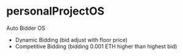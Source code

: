 # personalProjectOS
Auto Bidder OS

- Dynamic Bidding (bid adjust with floor price)
- Competitive Bidding (bidding 0.001 ETH higher than highest bid)
